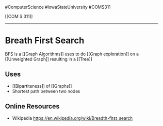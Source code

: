#ComputerScience  #IowaStateUniversity  #COMS311 


[[COM S 311]] 

---

# Breath First Search  

BFS is a [[Graph Algorithms]] uses to do [[Graph exploration]] on a [[Unweighted Graph]] resulting in a [[Tree]]

## Uses 

- [[Bipartiteness]] of [[Graphs]]
- Shortest path between two nodes

## Online Resources
- Wikipedia https://en.wikipedia.org/wiki/Breadth-first_search